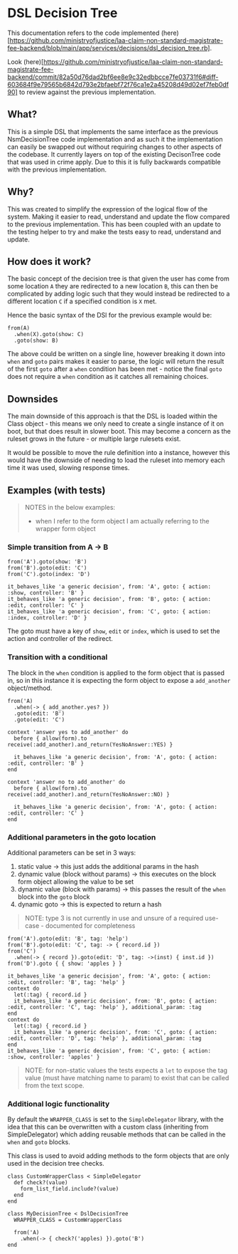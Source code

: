# DSL Decision Tree

This documentation refers to the code implemented (here)[https://github.com/ministryofjustice/laa-claim-non-standard-magistrate-fee-backend/blob/main/app/services/decisions/dsl_decision_tree.rb].

Look (here)[https://github.com/ministryofjustice/laa-claim-non-standard-magistrate-fee-backend/commit/82a50d76dad2bf6ee8e9c32edbbcce7fe03731f6#diff-603684f9e79565b6842d793e2bfaebf72f76ca1e2a45208d49d02ef7feb0df90] to review against the previous implementation.

## What?

This is a simple DSL that implements the same interface as the previous NsmDecisionTree code implementation and as such it
the implementation can easily be swapped out without requiring changes to other aspects of the codebase. It currently layers on top of the existing DecisonTree code that was used in crime apply. Due to
this it is fully backwards compatible with the previous implementation.

## Why?

This was created to simplify the expression of the logical flow of the system. Making it easier to
read, understand and update the flow compared to the previous implementation. This has been coupled with an update to
the testing helper to try and make the tests easy to read, understand and update.

## How does it work?

The basic concept of the decision tree is that given the user has come from some location `A` they are redirected
to a new location `B`, this can then be complicated by adding logic such that they would instead be redirected to
a different location `C` if a specified condition is `X` met.

Hence the basic syntax of the DSl for the previous example would be:

```
from(A)
  .when(X).goto(show: C)
  .goto(show: B)
```

The above could be written on a single line, however breaking it down into `when` and `goto` pairs makes it easier
to parse, the logic will return the result of the first `goto` after a `when` condition has been met - notice the
final `goto` does not require a `when` condition as it catches all remaining choices.

## Downsides

The main downside of this approach is that the DSL is loaded within the Class object - this means we only need to
create a single instance of it on boot, but that does result in slower boot. This may become a concern as the
ruleset grows in the future - or multiple large rulesets exist.

It would be possible to move the rule definition into a instance, however this would have the downside of
needing to load the ruleset into memory each time it was used, slowing response times.

## Examples (with tests)

> NOTES in the below examples:
> * when I refer to the form object I am actually referring to the wrapper form object

### Simple transition from A -> B

```
from('A').goto(show: 'B')
from('B').goto(edit: 'C')
from('C').goto(index: 'D')

it_behaves_like 'a generic decision', from: 'A', goto: { action: :show, controller: 'B' }
it_behaves_like 'a generic decision', from: 'B', goto: { action: :edit, controller: 'C' }
it_behaves_like 'a generic decision', from: 'C', goto: { action: :index, controller: 'D' }
```

The goto must have a key of `show`, `edit` or `index`, which is used to set the action and
controller of the redirect.

### Transition with a conditional

The block in the `when` condition is applied to the form object that is passed in, so in this instance it is
expecting the form object to expose a `add_another` object/method.

```
from('A)
  .when(-> { add_another.yes? })
  .goto(edit: 'B')
  .goto(edit: 'C')

context 'answer yes to add_another' do
  before { allow(form).to receive(:add_another).and_return(YesNoAnswer::YES) }

  it_behaves_like 'a generic decision', from: 'A', goto: { action: :edit, controller: 'B' }
end

context 'answer no to add_another' do
  before { allow(form).to receive(:add_another).and_return(YesNoAnswer::NO) }

  it_behaves_like 'a generic decision', from: 'A', goto: { action: :edit, controller: 'C' }
end
```

### Additional parameters in the goto location

Additional parameters can be set in 3 ways:
1. static value -> this just adds the additional params in the hash
2. dynamic value (block without params) -> this executes on the block form object allowing the value to be set
3. dynamic value (block with params) -> this passes the result of the `when` block into the `goto` block
4. dynamic goto -> this is expected to return a hash

> NOTE: type 3 is not currently in use and unsure of a required use-case - documented for completeness

```
from('A').goto(edit: 'B', tag: 'help')
from('B').goto(edit: 'C', tag: -> { record.id })
from('C')
  .when(-> { record }).goto(edit: 'D', tag: ->(inst) { inst.id })
from('D').goto { { show: 'apples } }

it_behaves_like 'a generic decision', from: 'A', goto: { action: :edit, controller: 'B', tag: 'help' }
context do
  let(:tag) { record.id }
  it_behaves_like 'a generic decision', from: 'B', goto: { action: :edit, controller: 'C', tag: 'help' }, additional_param: :tag
end
context do
  let(:tag) { record.id }
  it_behaves_like 'a generic decision', from: 'C', goto: { action: :edit, controller: 'D', tag: 'help' }, additional_param: :tag
end
it_behaves_like 'a generic decision', from: 'C', goto: { action: :show, controller: 'apples' }
```

> NOTE: for non-static values the tests expects a `let` to expose the tag value (must have matching name to param) to exist that
> can be called from the text scope.

### Additional logic functionality

By default the `WRAPPER_CLASS` is set to the `SimpleDelegator` library, with the idea that this can be
overwritten with a custom class (inheriting from SimpleDelegator) which adding reusable methods that can
be called in the `when` and `goto` blocks.

This class is used to avoid adding methods to the form objects that are only used in the decision tree checks.

```
class CustomWrapperClass < SimpleDelegator
  def check?(value)
    form_list_field.include?(value)
  end
end

class MyDecisionTree < DslDecisionTree
  WRAPPER_CLASS = CustomWrapperClass

  from('A)
    .when(-> { check?('apples) }).goto('B')
end
```